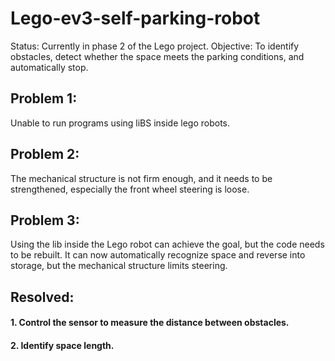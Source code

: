 # Lego-ev3-self-parking-robot
Status: Currently in phase 2 of the Lego project.
Objective: To identify obstacles, detect whether the space meets the parking conditions, and automatically stop.
## Problem 1: 
Unable to run programs using liBS inside lego robots.
## Problem 2: 
The mechanical structure is not firm enough, and it needs to be strengthened, especially the front wheel steering is loose.
## Problem 3: 
Using the lib inside the Lego robot can achieve the goal, but the code needs to be rebuilt. It can now automatically recognize space and reverse into storage, but the mechanical structure limits steering.

## Resolved:
#### 1. Control the sensor to measure the distance between obstacles.
#### 2. Identify space length.
